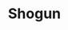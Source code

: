 ---
layout: place
title: "Shogun"
permalink: /minnesota/burnsville/shogun.html
stateAbbr: MN
stateName: Minnesota
cityName: Burnsville
place_id: ChIJrbubPDY69ocR-1UQTiTXAwU
photos:
  - name: >-
      places/ChIJrbubPDY69ocR-1UQTiTXAwU/photos/AeeoHcJOiAzPMQPQ7Rg3zE_BJkPhBDAnY6MTPZBoU_gzd-040xtl80fZD-W0qOGGpFO1BFAYyJ2VH3cLe1bwo4I39ZoZ_6pwVE09kR27U1UR5753u7HPjhhJna3ijlCC5BgrTJ9V5Rky3VXvQZLEvEKx8rKO4psKVQiXX67kb2DPu6XmcucrOnTW7FhcyqoW0XJpYA4AH2dfy3t06Y8LHc33XQb0BmEcuYwmdv9fFKfDrqLnGpsV35Zsg2QsqaLlHcSuuIPidktdwO4xYfvIsvr34y4MycaGzGs-CVOriB7wvy-QEASTZzBFR442CNjf9T4TrbrVxz6UGTgWNTOTpCSgRN5vMQDF95z2AV-wCPnVjK8akaRJFvqE1RxqLbMBvbQIqYXMJOWJJG9eFA49fIgob5beGti8tUdpnWgIPUtYSx3hqA
    widthPx: 4080
    heightPx: 3072
    authorAttributions:
      - displayName: jason abbott
        uri: https://maps.google.com/maps/contrib/104634494483169209246
        photoUri: >-
          https://lh3.googleusercontent.com/a/ACg8ocK_axAHto6J4G8-OASaaqGQNTPdA_a24sxrN2_7Nt0EaUTx3w=s100-p-k-no-mo
    flagContentUri: >-
      https://www.google.com/local/imagery/report/?cb_client=maps_api_places.places_api&image_key=!1e10!2sCIHM0ogKEICAgIDOvf37Gg&hl=en-US
    googleMapsUri: >-
      https://www.google.com/maps/place//data=!3m4!1e2!3m2!1sCIHM0ogKEICAgIDOvf37Gg!2e10!4m2!3m1!1s0x87f63a363c9bbbad:0x503d7244e1055fb
  - name: >-
      places/ChIJrbubPDY69ocR-1UQTiTXAwU/photos/AeeoHcJobyLwDVI2e8p49nFnjqgsGoSqtIT7FXGB5jyKihcKm5dX4wbFCv12rUW1yIdmdwabbK67BhWN8c8dLCUV9AIAyqAcYa0M8e_FbeY9fX0NzFFl1hpG5NFddYWtMsOO6ml1mz1q8IMMVsfsI1Go5msY3aQxPiifCvxg2TsGocJ-6NPQo-IW_w2v4rkV5cHaNlVHJyDKhtJnsujVOIGKiFRJQ9AZKCWklyNMpNAFL79YXSYS2CHe5wmNr4yyWx2y3e1KPzCphLdrkmcgMaUWA1WoMnOFhcqD2mkgpU7gr4PknEDEBUs0_2ZnD-1M8Ui6ucc8XSjWP5SilqtL_oxZoXAz9oZ5DQEYQMqMJfnnnXMJ2Oi3lMuHFRl2ENvIYJOVQX0oFTe7EmyAyMxkrgEC-GGpR46EcqVZ_2RreUuuPX0F-g
    widthPx: 2048
    heightPx: 1152
    authorAttributions:
      - displayName: Jessica Trboyevich
        uri: https://maps.google.com/maps/contrib/101799474612975642600
        photoUri: >-
          https://lh3.googleusercontent.com/a-/ALV-UjWgC26NSQH7qQCCIF4k6RV0FaDkDSWhNDNXp5uwKvCma4uhfhnm=s100-p-k-no-mo
    flagContentUri: >-
      https://www.google.com/local/imagery/report/?cb_client=maps_api_places.places_api&image_key=!1e10!2sCIHM0ogKEICAgICkjcvPNA&hl=en-US
    googleMapsUri: >-
      https://www.google.com/maps/place//data=!3m4!1e2!3m2!1sCIHM0ogKEICAgICkjcvPNA!2e10!4m2!3m1!1s0x87f63a363c9bbbad:0x503d7244e1055fb
  - name: >-
      places/ChIJrbubPDY69ocR-1UQTiTXAwU/photos/AeeoHcIdG8Nxii1H3iRh-LdGpUHBCG7vYvL_JBPtf8dLaWgzuutfShlBViYhvrFn_wtokMNJAARV4OxgFLdquIFAGO_h5AIAvP1klAJgzo-06wL6sUdT694YD4B09wh9Em2nigOSdtc37QMGCa3x7JflPbA4R6c17VXwk3GCIMtgr2fJU96A63QXphGGZ51ntW8IMJ6CjpcJmpuY-Q5XbbVZ1dpzVUWwh2JCHdzjN-EfDqbUKuWUXWX48w6jkqTHf5Ca02OL-eXqRp9ctuQ1mPlOgYPV7e6CA2e1Fn7moaKSZUscpKv14LQ1WC35_SaoQhOcu_iUKf42_01lV2HurEXdlsSnyfqG-0LvmER0pKUTN7_FhITQoRQw2QU8fOkwewwJnZnWIn7_tEgXh54hQ5kuFiwuHzoCvX9NiSCSLVFddVZ1QA
    widthPx: 3967
    heightPx: 2735
    authorAttributions:
      - displayName: JAWS
        uri: https://maps.google.com/maps/contrib/112218138936918368533
        photoUri: >-
          https://lh3.googleusercontent.com/a-/ALV-UjVpQnlNboajIWcobI1hKiAQOGdw501gny8eVz3dZiAJQvXazleKTA=s100-p-k-no-mo
    flagContentUri: >-
      https://www.google.com/local/imagery/report/?cb_client=maps_api_places.places_api&image_key=!1e10!2sCIHM0ogKEICAgICxlpuBKQ&hl=en-US
    googleMapsUri: >-
      https://www.google.com/maps/place//data=!3m4!1e2!3m2!1sCIHM0ogKEICAgICxlpuBKQ!2e10!4m2!3m1!1s0x87f63a363c9bbbad:0x503d7244e1055fb
  - name: >-
      places/ChIJrbubPDY69ocR-1UQTiTXAwU/photos/AeeoHcKncpva7l26suqe7PAoHNKJrBi4pzo7hpRsF6VBAoPVcrPe8GB1HKufWIGmoy9t6Z0Q1wdYoZqjGULtZY4Edkxqcjq7ww6k3yJUXnaUHAFamLG7sB0cVlrrZA_jZ8zt7hlSTmlOV6SlwuSZB0aSJYIAY5-U20QbArE6mCiRAC_kQ2Ya6w6zxVFypep5rfbsYr_iSZPN9kJYNmHR5ozHvS_iMH0-G5ZSlx_7wSCQuPM3z0CcAAubytwAxsoc28fUbhp5HGvU1HV9dqSHucTSlD-sn7XCXKwVbkm9Ra_3V8Ak6I2Tvv1ZawXlB1_VBNrS4DBOhS8WHLxu2Cu9rl65Ko-f3gr-f-4gvw5S_G_Xgu_BY2jOG4MJhEuGPNX7Dex_XlMqIIe7STexe22jGnYhIAmxGHpJWT5GJRQUi5-RC2eDxA
    widthPx: 2516
    heightPx: 2678
    authorAttributions:
      - displayName: Synath Tep
        uri: https://maps.google.com/maps/contrib/109343175497940885803
        photoUri: >-
          https://lh3.googleusercontent.com/a/ACg8ocImYhjVaR0tOiMtTps_5Pj7LITaCQd6HSa_YFYlJowVAu6pOw=s100-p-k-no-mo
    flagContentUri: >-
      https://www.google.com/local/imagery/report/?cb_client=maps_api_places.places_api&image_key=!1e10!2sCIHM0ogKEICAgICtm4_qYQ&hl=en-US
    googleMapsUri: >-
      https://www.google.com/maps/place//data=!3m4!1e2!3m2!1sCIHM0ogKEICAgICtm4_qYQ!2e10!4m2!3m1!1s0x87f63a363c9bbbad:0x503d7244e1055fb
  - name: >-
      places/ChIJrbubPDY69ocR-1UQTiTXAwU/photos/AeeoHcLAtrqF4N26QhcX8U9Kc_Nrrgfis3PZKshtfWM41wbmdYsQPAjBAtIRzqCcmKM7nlD8l7lNn5fLy59guXjFdUuYjPXIGavWhQNGoDjbBQ9Mn1QoP7vS7kDQ2E4qu6yJc3Cp1gnIndFpV9EG-YAL1rqXETL5cjGamc3bmRNHAtqFKTdPwNoq8tvBz859Bzv_XsXLq86lBjURrpKTuujzBs6tkL2vkUpBOqtb-O3y3xjHB5By5abnZGm0XcR4L37Q9U2S3GmEBzifOIvau4hVh1YqrSANa2t3hopw0qDE3so9R7Cucos6iKsElo0VO2rgPHvo146m6uWPBCG7OFaO7t9uBfMiD258bLKkyNAsfdvoCAgV6Bb7KOSEaKWuirJp7BqXwaE0l-z5x-5vrlVIq0Ym2SxfImh2Jvdh8r_JJZ5PMqeV
    widthPx: 3072
    heightPx: 4080
    authorAttributions:
      - displayName: Robert Coleman
        uri: https://maps.google.com/maps/contrib/100599953756497099608
        photoUri: >-
          https://lh3.googleusercontent.com/a-/ALV-UjVdqJY3YV_62Rgqd8n6-umsNh1Vp6QPs6EGitsIjCAvLsCJh5SOQA=s100-p-k-no-mo
    flagContentUri: >-
      https://www.google.com/local/imagery/report/?cb_client=maps_api_places.places_api&image_key=!1e10!2sCIHM0ogKEICAgIDjk7fthwE&hl=en-US
    googleMapsUri: >-
      https://www.google.com/maps/place//data=!3m4!1e2!3m2!1sCIHM0ogKEICAgIDjk7fthwE!2e10!4m2!3m1!1s0x87f63a363c9bbbad:0x503d7244e1055fb
  - name: >-
      places/ChIJrbubPDY69ocR-1UQTiTXAwU/photos/AeeoHcKJOp4ymBCW4WBrqGiSGnwWLQhbmRzXuwSqlMH8Pr11a3X08RZwlG0pJM2FrhK_lQqZWNhWLbP_aCTeAtePc6x56wxHwktQNRe8CfohazAWt0gVNTcw7Q0OXKTCz5vwffWqk_vCFaITekFhV_W1peFynjTM5YPZ5-pXIzc5zvvlCSPr6XSev7V4xtxUAekNBxdvqTnnwBdYviJ-gNko_5wDxeb2DagPjIvMzU6Y7anvDF7d49GhJ2MJyv52GNBuST1ETnvNTU1Gs1LLlILjRedK8gNSKnlz1FB6VVGjhvTaQIRpmQPnP-j4p3gHXomFE9gNZz0UprggG88sT4q8NDiq4iL-tfCibNsX-Gxflu5n7Ik4qSOuI01rnE0I8Oru85TbHWh6TLT8JT6n22QpbujBDaax0PtmnFidDSAU5evBMg
    widthPx: 4032
    heightPx: 3024
    authorAttributions:
      - displayName: David Lewis
        uri: https://maps.google.com/maps/contrib/105160386128801387383
        photoUri: >-
          https://lh3.googleusercontent.com/a-/ALV-UjX7RTAn4iaSkiQGNeysNebmOIgcqCDCSMew9c8iGZEkf4-qUUpMJA=s100-p-k-no-mo
    flagContentUri: >-
      https://www.google.com/local/imagery/report/?cb_client=maps_api_places.places_api&image_key=!1e10!2sCIHM0ogKEICAgIDlzZClBw&hl=en-US
    googleMapsUri: >-
      https://www.google.com/maps/place//data=!3m4!1e2!3m2!1sCIHM0ogKEICAgIDlzZClBw!2e10!4m2!3m1!1s0x87f63a363c9bbbad:0x503d7244e1055fb
  - name: >-
      places/ChIJrbubPDY69ocR-1UQTiTXAwU/photos/AeeoHcJbkaXh09a2ZrTMpXwvFShB1km_61g577LmH5ukaG0Mx74k2dQi9iwFZ9PjMOA6VRWjDTXu8osdGoVVqMfBtdIOdLgjqLGBFjE9wSkuyNnjPi4QN981Oiv3bzP7cKBP6eKdkEuNR961p9QP_auvh1HWMu01gEd7POzyASXgNL8me3koRbslKLmJgaxl6lwdmAJrJqVwQdxL8kfGm990bk2g_GpkNGREoRl9Bm23LMtXn9q0d4SqcRAOfyoKzd879je6pXHo1CDHTVmnBYL_yOxrtBwLrgYWYhFpQIbceNnSqayUhXXJZiTZLH6xMWNZxAvODlb6BKY-F7KuUSkzmMfb7ZbXygpHm-GYX4xMy5uJeswcWUMjlhPnwV7Lf-ZzzbFCoALdB9tBRHqFm1QPZeNkxr_tnwuE4-FgD6vFW84UHjU8
    widthPx: 4000
    heightPx: 3000
    authorAttributions:
      - displayName: David Harris
        uri: https://maps.google.com/maps/contrib/101343938130847193684
        photoUri: >-
          https://lh3.googleusercontent.com/a/ACg8ocI9cPLSrWKJ452yJ1P3etz9zpxA3EcoLMwsWVlNGomkkL9ZRQ=s100-p-k-no-mo
    flagContentUri: >-
      https://www.google.com/local/imagery/report/?cb_client=maps_api_places.places_api&image_key=!1e10!2sCIHM0ogKEICAgICfmdiE1AE&hl=en-US
    googleMapsUri: >-
      https://www.google.com/maps/place//data=!3m4!1e2!3m2!1sCIHM0ogKEICAgICfmdiE1AE!2e10!4m2!3m1!1s0x87f63a363c9bbbad:0x503d7244e1055fb
  - name: >-
      places/ChIJrbubPDY69ocR-1UQTiTXAwU/photos/AeeoHcJzmVgb2WTsX6lLzEOIMyiqZICmJlk-d4UQX2BU7FycGQqEiyQES-4KLc3JXxU2dkBMrANhfvauJW4a-Kq36efnJAJnm2N9YU0tAIdMYaL9avvkAyISlQF5fIU32AoIr-AkVh81qsc_lcOaY0bZ0HBRgLHMOscLv2tyQKfdxXCLDat5eY-Jk9OytqDiHEXq-7cU2w0AIWWAvTzKvGfUA92nePpbKnnpTNzqbwagRkXryh8twcNnSdn7tHS7c_-7ao26tXQ3uzoVKH_coQ52_Xpx_ob-hkEfYo-AnmEfQfy6P6y06EWbvfffSdpwWP3d78Jl1dNmhMzw6UfTezbK-4L1Az_qLuPT-UkYfrpQSCLxk_TGvdkk1_D4PQQQR3CRgGCKgbpM0kGa7bv3DgAnjjEJLjU7fX5hNLGHrfyaCt1q0lQ
    widthPx: 4080
    heightPx: 3072
    authorAttributions:
      - displayName: jason abbott
        uri: https://maps.google.com/maps/contrib/104634494483169209246
        photoUri: >-
          https://lh3.googleusercontent.com/a/ACg8ocK_axAHto6J4G8-OASaaqGQNTPdA_a24sxrN2_7Nt0EaUTx3w=s100-p-k-no-mo
    flagContentUri: >-
      https://www.google.com/local/imagery/report/?cb_client=maps_api_places.places_api&image_key=!1e10!2sCIHM0ogKEICAgIDOvf37mgE&hl=en-US
    googleMapsUri: >-
      https://www.google.com/maps/place//data=!3m4!1e2!3m2!1sCIHM0ogKEICAgIDOvf37mgE!2e10!4m2!3m1!1s0x87f63a363c9bbbad:0x503d7244e1055fb
  - name: >-
      places/ChIJrbubPDY69ocR-1UQTiTXAwU/photos/AeeoHcKfReDoh5_d_Cr03irdaBh8QF4S6y6rJpU7vIl400W2jXM_uuOD2tfW9yedu_myHiGDExXYDfEVn245Fg9MHgpDbDzOSOiGTY7aKCuTh4xpV8DUANyb2X_YDqb9YrGt9VCW-XxXzAJMYEEj5drkJVbya4Jiktnb95NSGV6HgvnrTReG7n9-8Fy0Bqv6HRJl_Rww5JOkLKnL4V2G5V6XKBmmZtuMPkdNomHnzKp8ndW-d3L2WM4UbymM3NUKKNuBGtQ1zhcDOUAU9SfwLccqtdZ0f4lCfFDDfGeGWXKdwTcK5wyqVl8xwQVpaGd8XQU7Csx1M8yacehuZvYhg3H7-7KJ5XRsLBcfEG8kyWUN124oNSTgnzSWtpV7CnLUkVyoXrgzOfXXlLJn7QVVdmBIFPCdHckYFNg8MAAV-z-oF5iVIw
    widthPx: 4032
    heightPx: 3024
    authorAttributions:
      - displayName: Casse Langford
        uri: https://maps.google.com/maps/contrib/107976943586828919567
        photoUri: >-
          https://lh3.googleusercontent.com/a-/ALV-UjUWyfL3_kddf8BFGpi36UAJq6KTcdtAYLtyaxftxHCsEr42C5s=s100-p-k-no-mo
    flagContentUri: >-
      https://www.google.com/local/imagery/report/?cb_client=maps_api_places.places_api&image_key=!1e10!2sCIHM0ogKEICAgIDx-re-Pw&hl=en-US
    googleMapsUri: >-
      https://www.google.com/maps/place//data=!3m4!1e2!3m2!1sCIHM0ogKEICAgIDx-re-Pw!2e10!4m2!3m1!1s0x87f63a363c9bbbad:0x503d7244e1055fb
  - name: >-
      places/ChIJrbubPDY69ocR-1UQTiTXAwU/photos/AeeoHcJTdCBYpzIte9GPBdU-g6VrR6dT8WDNMovZ9z7YNsMh66TDTOttWcLYN5V7CiHD1seGf6zixCv4iLk6tiWdQ5Klnn_LGVzY3WW3NB_thbyjY7p5x4RWlPwqFSRpgPY_fX_6kLI8TN8CKXTtNHsdIzfRa1WdVWsvABv2lvbPupoaP78VEAu6F32S83PrgJJH-m3uM9XoIIVsP0nOZ37rAFEQNyEc4HKiGKYAa1xYL7Bt9EoRG44FgevRkjtcNeHQ3YZtbk5QMF2pAeDMLAJyEPJcxyhFEczKkUknWlwFzgXIw68BDwJJ9IYwVXfEqrOt7DMBZjYNVq_rZfm0uRLqBTCFFK-AbIqWo6VVAxmVtd5jh-NyyD1s8jXI-3RsHNVnOZKhtOmYEo2ZAu0WzWYsLBac-vbtrIHVlE5rCtUWyK0RGw
    widthPx: 3072
    heightPx: 4080
    authorAttributions:
      - displayName: jason abbott
        uri: https://maps.google.com/maps/contrib/104634494483169209246
        photoUri: >-
          https://lh3.googleusercontent.com/a/ACg8ocK_axAHto6J4G8-OASaaqGQNTPdA_a24sxrN2_7Nt0EaUTx3w=s100-p-k-no-mo
    flagContentUri: >-
      https://www.google.com/local/imagery/report/?cb_client=maps_api_places.places_api&image_key=!1e10!2sCIHM0ogKEICAgIDOvf37Kg&hl=en-US
    googleMapsUri: >-
      https://www.google.com/maps/place//data=!3m4!1e2!3m2!1sCIHM0ogKEICAgIDOvf37Kg!2e10!4m2!3m1!1s0x87f63a363c9bbbad:0x503d7244e1055fb
address: 1025 County Rd 42 W, Burnsville, MN 55306, USA
street: 1025 County Rd 42 W
city: Burnsville
state: MN
zip: '55306'
country: USA
neighborhood: null
latitude: '44.745886'
longitude: '-93.292770'
accessibility_options:
  wheelchairAccessibleParking: true
  wheelchairAccessibleEntrance: true
  wheelchairAccessibleRestroom: true
  wheelchairAccessibleSeating: true
business_status: OPERATIONAL
name: Shogun
google_maps_links:
  directionsUri: >-
    https://www.google.com/maps/dir//''/data=!4m7!4m6!1m1!4e2!1m2!1m1!1s0x87f63a363c9bbbad:0x503d7244e1055fb!3e0
  placeUri: https://maps.google.com/?cid=361368946048259579
  writeAReviewUri: >-
    https://www.google.com/maps/place//data=!4m3!3m2!1s0x87f63a363c9bbbad:0x503d7244e1055fb!12e1
  reviewsUri: >-
    https://www.google.com/maps/place//data=!4m4!3m3!1s0x87f63a363c9bbbad:0x503d7244e1055fb!9m1!1b1
  photosUri: >-
    https://www.google.com/maps/place//data=!4m3!3m2!1s0x87f63a363c9bbbad:0x503d7244e1055fb!10e5
primary_type: Japanese Restaurant
opening_hours:
  regular: null
  current: null
secondary_opening_hours:
  regular:
    weekdayDescriptions: null
    type: null
  current:
    weekdayDescriptions: null
    type: null
phone: (952) 898-5888
price_level: PRICE_LEVEL_MODERATE
price_range: $30 &ndash; $50
rating: '4.3'
rating_count: 1275
website: https://www.shogunburnsvillemn.com/
description: >-
  Contemporary restaurant offering lively hibachi meals, sushi & cocktails in a
  low-lit dining room.
reviews:
  - name: >-
      places/ChIJrbubPDY69ocR-1UQTiTXAwU/reviews/ChdDSUhNMG9nS0VJQ0FnSURuc2RfUDRBRRAB
    relativePublishTimeDescription: 6 months ago
    rating: 4
    text:
      text: >-
        The food was good. I have 3/5 for food because the VALUE isn't there.
        It's expensive for what you get. I think our table was $40 per person.
        They first fill you up on noodles, salad, soup, and veggies so the meat
        portions are average (and not worth $40).

        All that said. The food is good. Not great, but perfectly respectable
        aside from maybe needing a bit of salt. (But I get that is a losing
        proposition for restaurants one man's too much is another's too little.
        We even disagreed at the table).

        Our server was great. He was fast and attentive, if not a bit weird.
        (The guy with the long beard).

        I wouldn't choose to go here again, however I wouldn't be opposed to it
        if others wanted to go.

        We did not sit at a hibachi table (by design, we didn't want to. We were
        all hungry after a long day of work). However the people that were at
        the tables where they cook the food in front of you looked like they
        were having a good time.
      languageCode: en
    originalText:
      text: >-
        The food was good. I have 3/5 for food because the VALUE isn't there.
        It's expensive for what you get. I think our table was $40 per person.
        They first fill you up on noodles, salad, soup, and veggies so the meat
        portions are average (and not worth $40).

        All that said. The food is good. Not great, but perfectly respectable
        aside from maybe needing a bit of salt. (But I get that is a losing
        proposition for restaurants one man's too much is another's too little.
        We even disagreed at the table).

        Our server was great. He was fast and attentive, if not a bit weird.
        (The guy with the long beard).

        I wouldn't choose to go here again, however I wouldn't be opposed to it
        if others wanted to go.

        We did not sit at a hibachi table (by design, we didn't want to. We were
        all hungry after a long day of work). However the people that were at
        the tables where they cook the food in front of you looked like they
        were having a good time.
      languageCode: en
    authorAttribution:
      displayName: Nathan Anton
      uri: https://www.google.com/maps/contrib/109536848636602454857/reviews
      photoUri: >-
        https://lh3.googleusercontent.com/a-/ALV-UjXRNxLDhNVWbxIgMXx0SdzTWDxTQGohwCzCTj2Inf0BkgpIq42n=s128-c0x00000000-cc-rp-mo-ba5
    publishTime: '2024-10-07T02:51:28.293358Z'
    flagContentUri: >-
      https://www.google.com/local/review/rap/report?postId=ChdDSUhNMG9nS0VJQ0FnSURuc2RfUDRBRRAB&d=17924085&t=1
    googleMapsUri: >-
      https://www.google.com/maps/reviews/data=!4m6!14m5!1m4!2m3!1sChdDSUhNMG9nS0VJQ0FnSURuc2RfUDRBRRAB!2m1!1s0x87f63a363c9bbbad:0x503d7244e1055fb
  - name: >-
      places/ChIJrbubPDY69ocR-1UQTiTXAwU/reviews/ChdDSUhNMG9nS0VJQ0FnSUQzbFoyVmdBRRAB
    relativePublishTimeDescription: 4 months ago
    rating: 4
    text:
      text: >-
        So glad this place was worth the trek across the metro!

        Celebrated a friends birthday dinner here and we had so much fun and the
        food was really good too

        I ordered the Red Lotus for a cocktail-was very easy to drink probably
        more soda water than I needed though

        The hibachi dinner filet mignon and shrimp combo was delicious and a ton
        of food. Comes with the onion soup and then a small salad(not my
        favorite) and then the amazing fried rice and then noodles and
        vegetables. I was stuffed at the end so make sure you come hungry.

        Our chef was fun entertaining and cooked our food perfectly. Don't skimp
        on the yum yum sauce and the ginger sauce, I mix them together delish!

        The happy birthday song seems to happen every 30 mins!! and that got
        annoying but overall I enjoyed my first time there
      languageCode: en
    originalText:
      text: >-
        So glad this place was worth the trek across the metro!

        Celebrated a friends birthday dinner here and we had so much fun and the
        food was really good too

        I ordered the Red Lotus for a cocktail-was very easy to drink probably
        more soda water than I needed though

        The hibachi dinner filet mignon and shrimp combo was delicious and a ton
        of food. Comes with the onion soup and then a small salad(not my
        favorite) and then the amazing fried rice and then noodles and
        vegetables. I was stuffed at the end so make sure you come hungry.

        Our chef was fun entertaining and cooked our food perfectly. Don't skimp
        on the yum yum sauce and the ginger sauce, I mix them together delish!

        The happy birthday song seems to happen every 30 mins!! and that got
        annoying but overall I enjoyed my first time there
      languageCode: en
    authorAttribution:
      displayName: Kavitha P
      uri: https://www.google.com/maps/contrib/109120158300935965012/reviews
      photoUri: >-
        https://lh3.googleusercontent.com/a/ACg8ocIynTOPd3cdQl4vS9NYOZiBPhtT0I_Vl0LXNKTue2ddBspiaA=s128-c0x00000000-cc-rp-mo-ba4
    publishTime: '2024-11-17T05:54:23.030244Z'
    flagContentUri: >-
      https://www.google.com/local/review/rap/report?postId=ChdDSUhNMG9nS0VJQ0FnSUQzbFoyVmdBRRAB&d=17924085&t=1
    googleMapsUri: >-
      https://www.google.com/maps/reviews/data=!4m6!14m5!1m4!2m3!1sChdDSUhNMG9nS0VJQ0FnSUQzbFoyVmdBRRAB!2m1!1s0x87f63a363c9bbbad:0x503d7244e1055fb
  - name: >-
      places/ChIJrbubPDY69ocR-1UQTiTXAwU/reviews/ChZDSUhNMG9nS0VJQ0FnTUNJOXRTWFRnEAE
    relativePublishTimeDescription: a week ago
    rating: 5
    text:
      text: >-
        I have never dined in, but their food is delicious. I had multiple food
        items delivered to my home last year for my birthday celebration. They
        were punctual and brought the food laid out in a way that was ready to
        be eaten. I also order for pickup just a couple of weeks ago and was
        very pleased with the flavors and timeliness. Thank you! :)
      languageCode: en
    originalText:
      text: >-
        I have never dined in, but their food is delicious. I had multiple food
        items delivered to my home last year for my birthday celebration. They
        were punctual and brought the food laid out in a way that was ready to
        be eaten. I also order for pickup just a couple of weeks ago and was
        very pleased with the flavors and timeliness. Thank you! :)
      languageCode: en
    authorAttribution:
      displayName: Marcia Nathaly Barcelata-O'Neill
      uri: https://www.google.com/maps/contrib/109521826534556082203/reviews
      photoUri: >-
        https://lh3.googleusercontent.com/a-/ALV-UjWFbZXYd0LbHWG0rPs1IgJl5-yMsTksLcTYTKWggmqEUj24c9Y=s128-c0x00000000-cc-rp-mo-ba3
    publishTime: '2025-04-01T20:22:35.641316Z'
    flagContentUri: >-
      https://www.google.com/local/review/rap/report?postId=ChZDSUhNMG9nS0VJQ0FnTUNJOXRTWFRnEAE&d=17924085&t=1
    googleMapsUri: >-
      https://www.google.com/maps/reviews/data=!4m6!14m5!1m4!2m3!1sChZDSUhNMG9nS0VJQ0FnTUNJOXRTWFRnEAE!2m1!1s0x87f63a363c9bbbad:0x503d7244e1055fb
  - name: >-
      places/ChIJrbubPDY69ocR-1UQTiTXAwU/reviews/ChdDSUhNMG9nS0VJQ0FnTUR3aU9YSWpnRRAB
    relativePublishTimeDescription: 3 weeks ago
    rating: 5
    text:
      text: >-
        We are from out of town, celebrating and wanting a hibachi that cooks in
        front of the family. This place hit the spot. It’s much larger than
        expected, but the environment is fantastic. The atmosphere was great and
        all of the staff were terrific and friendly. We’ll be back.
      languageCode: en
    originalText:
      text: >-
        We are from out of town, celebrating and wanting a hibachi that cooks in
        front of the family. This place hit the spot. It’s much larger than
        expected, but the environment is fantastic. The atmosphere was great and
        all of the staff were terrific and friendly. We’ll be back.
      languageCode: en
    authorAttribution:
      displayName: Brad Swancutt
      uri: https://www.google.com/maps/contrib/115701456239649256096/reviews
      photoUri: >-
        https://lh3.googleusercontent.com/a/ACg8ocIEWZbffin9n-Pf9Si2ghN-LBvCJ6vOoKngbuyTdYK0csi3mA=s128-c0x00000000-cc-rp-mo-ba2
    publishTime: '2025-03-23T01:53:07.999952Z'
    flagContentUri: >-
      https://www.google.com/local/review/rap/report?postId=ChdDSUhNMG9nS0VJQ0FnTUR3aU9YSWpnRRAB&d=17924085&t=1
    googleMapsUri: >-
      https://www.google.com/maps/reviews/data=!4m6!14m5!1m4!2m3!1sChdDSUhNMG9nS0VJQ0FnTUR3aU9YSWpnRRAB!2m1!1s0x87f63a363c9bbbad:0x503d7244e1055fb
  - name: >-
      places/ChIJrbubPDY69ocR-1UQTiTXAwU/reviews/ChZDSUhNMG9nS0VJQ0FnSUNwa2QtTk9nEAE
    relativePublishTimeDescription: a year ago
    rating: 4
    text:
      text: >-
        First time here. The chef was really good he wasn't getting all fancy
        like some get which I appreciate as one of the others in the twin cities
        is a bit much.

        The steak was cooked perfectly and seasoned just right and the shrimp
        also and the yum yum sauce! Fried rice was really good too. Good service
        and very laid back atmosphere. Prices were actually cheaper then the
        others around. And the portions were just right.

        If your not looking for the "show" and want great hibachi. Check it out
        you won't be disappointed!
      languageCode: en
    originalText:
      text: >-
        First time here. The chef was really good he wasn't getting all fancy
        like some get which I appreciate as one of the others in the twin cities
        is a bit much.

        The steak was cooked perfectly and seasoned just right and the shrimp
        also and the yum yum sauce! Fried rice was really good too. Good service
        and very laid back atmosphere. Prices were actually cheaper then the
        others around. And the portions were just right.

        If your not looking for the "show" and want great hibachi. Check it out
        you won't be disappointed!
      languageCode: en
    authorAttribution:
      displayName: Shane Rooney
      uri: https://www.google.com/maps/contrib/100000718175625626417/reviews
      photoUri: >-
        https://lh3.googleusercontent.com/a-/ALV-UjWLa4cwj3NFkGhpJ-H92b1gU4cJG5KHjSJLx7jpKzNBUAxAK9TaRQ=s128-c0x00000000-cc-rp-mo-ba5
    publishTime: '2023-08-05T14:07:56.596395Z'
    flagContentUri: >-
      https://www.google.com/local/review/rap/report?postId=ChZDSUhNMG9nS0VJQ0FnSUNwa2QtTk9nEAE&d=17924085&t=1
    googleMapsUri: >-
      https://www.google.com/maps/reviews/data=!4m6!14m5!1m4!2m3!1sChZDSUhNMG9nS0VJQ0FnSUNwa2QtTk9nEAE!2m1!1s0x87f63a363c9bbbad:0x503d7244e1055fb
parking_options:
  freeParkingLot: true
  freeStreetParking: true
  paidStreetParking: false
  valetParking: false
payment_options:
  acceptsCreditCards: true
  acceptsDebitCards: true
  acceptsCashOnly: false
  acceptsNfc: true
allow_dogs: null
curbside_pickup: null
delivery: true
dine_in: true
good_for_children: true
good_for_groups: true
good_for_sports: false
live_music: false
menu_for_children: true
outdoor_seating: false
reservable: true
restroom: true
serves_beer: true
serves_breakfast: false
serves_brunch: false
serves_cocktails: true
serves_coffee: true
serves_dinner: true
serves_dessert: true
serves_lunch: true
serves_vegetarian_food: true
serves_wine: true
takeout: true

---